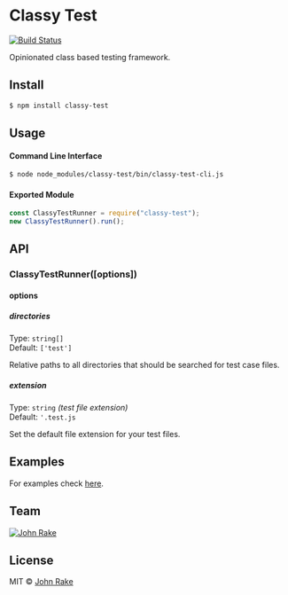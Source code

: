 # Classy Test

[![Build Status](https://travis-ci.org/vikeen/classy-test.svg?branch=master)](https://travis-ci.org/vikeen/classy-test)

Opinionated class based testing framework.

## Install

```bash
$ npm install classy-test
```

## Usage

#### Command Line Interface

```bash
$ node node_modules/classy-test/bin/classy-test-cli.js
```

#### Exported Module

```js
const ClassyTestRunner = require("classy-test");
new ClassyTestRunner().run();
```

## API

### ClassyTestRunner([options])

#### options

##### directories 

Type: `string[]` <br/>
Default: `['test']`

Relative paths to all directories that should be searched for test case files.

##### extension

Type: `string` *(test file extension)* <br/>
Default: `'.test.js`

Set the default file extension for your test files.

## Examples

For examples check [here](examples).

## Team

[![John Rake](http://gravatar.com/avatar/98008fcabb57bf00074774d37e2d79e7?s=144)](https://github.com/vikeen)

## License

MIT &copy; [John Rake](https://github.com/vikeen)
